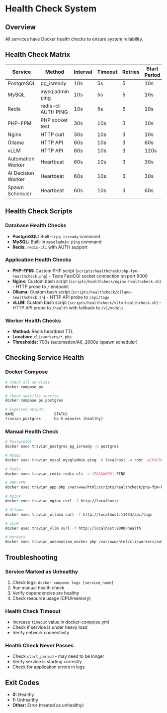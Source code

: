 # Health Check System

## Overview
All services have Docker health checks to ensure system reliability.

## Health Check Matrix

| Service | Method | Interval | Timeout | Retries | Start Period |
|---------|--------|----------|---------|---------|--------------|
| PostgreSQL | pg_isready | 10s | 5s | 5 | 10s |
| MySQL | mysqladmin ping | 10s | 5s | 5 | 10s |
| Redis | redis-cli AUTH PING | 10s | 5s | 5 | 10s |
| PHP-FPM | PHP socket test | 30s | 10s | 3 | 10s |
| Nginx | HTTP curl | 30s | 10s | 3 | 10s |
| Ollama | HTTP API | 60s | 10s | 3 | 60s |
| vLLM | HTTP API | 60s | 10s | 3 | 120s |
| Automation Worker | Heartbeat | 60s | 10s | 3 | 30s |
| AI Decision Worker | Heartbeat | 60s | 10s | 3 | 30s |
| Spawn Scheduler | Heartbeat | 60s | 10s | 3 | 60s |

## Health Check Scripts

### Database Health Checks
- **PostgreSQL:** Built-in `pg_isready` command
- **MySQL:** Built-in `mysqladmin ping` command
- **Redis:** `redis-cli` with AUTH support

### Application Health Checks
- **PHP-FPM:** Custom PHP script (`scripts/healthcheck/php-fpm-healthcheck.php`) - Tests FastCGI socket connection on port 9000
- **Nginx:** Custom bash script (`scripts/healthcheck/nginx-healthcheck.sh`) - HTTP probe to `/` endpoint
- **Ollama:** Custom bash script (`scripts/healthcheck/ollama-healthcheck.sh`) - HTTP API probe to `/api/tags`
- **vLLM:** Custom bash script (`scripts/healthcheck/vllm-healthcheck.sh`) - HTTP API probe to `/health` with fallback to `/v1/models`

### Worker Health Checks
- **Method:** Redis heartbeat TTL
- **Location:** `cli/workers/*.php`
- **Thresholds:** 700s (automation/AI), 2000s (spawn scheduler)

## Checking Service Health

### Docker Compose
```bash
# Check all services
docker compose ps

# Check specific service
docker compose ps postgres

# Expected output:
NAME                  STATUS
travian_postgres      Up 5 minutes (healthy)
```

### Manual Health Check
```bash
# PostgreSQL
docker exec travian_postgres pg_isready -U postgres

# MySQL
docker exec travian_mysql mysqladmin ping -h localhost -u root -p[PASSWORD]

# Redis
docker exec travian_redis redis-cli -a [PASSWORD] PING

# PHP-FPM
docker exec travian_app php /var/www/html/scripts/healthcheck/php-fpm-healthcheck.php

# Nginx
docker exec travian_nginx curl -f http://localhost/

# Ollama
docker exec travian_ollama curl -f http://localhost:11434/api/tags

# vLLM
docker exec travian_vllm curl -f http://localhost:8000/health

# Workers
docker exec travian_automation_worker php /var/www/html/cli/workers/automation-worker.php --health-check
```

## Troubleshooting

### Service Marked as Unhealthy
1. Check logs: `docker compose logs [service_name]`
2. Run manual health check
3. Verify dependencies are healthy
4. Check resource usage (CPU/memory)

### Health Check Timeout
- Increase `timeout` value in docker-compose.yml
- Check if service is under heavy load
- Verify network connectivity

### Health Check Never Passes
- Check `start_period` - may need to be longer
- Verify service is starting correctly
- Check for application errors in logs

## Exit Codes
- **0:** Healthy
- **1:** Unhealthy
- **Other:** Error (treated as unhealthy)
